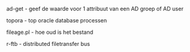 ad-get     - geef de waarde voor 1 attribuut van een AD groep of AD user

topora     - top oracle database processen

fileage.pl - hoe oud is het bestand

r-ftb      - distributed filetransfer bus

